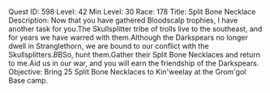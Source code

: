 Quest ID: 598
Level: 42
Min Level: 30
Race: 178
Title: Split Bone Necklace
Description: Now that you have gathered Bloodscalp trophies, I have another task for you.The Skullsplitter tribe of trolls live to the southeast, and for years we have warred with them.Although the Darkspears no longer dwell in Stranglethorn, we are bound to our conflict with the Skullsplitters.$B$BSo, hunt them.Gather their Split Bone Necklaces and return to me.Aid us in our war, and you will earn the friendship of the Darkspears.
Objective: Bring 25 Split Bone Necklaces to Kin'weelay at the Grom'gol Base camp.

